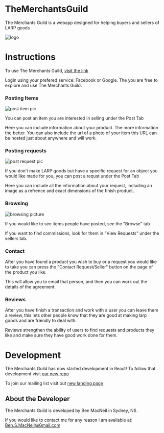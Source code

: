 TheMerchantsGuild
===================
The Merchants Guild is a webapp designed for helping buyers and sellers of LARP goods 

![logo](http://i.imgur.com/gZQiwGE.jpg)


# Instructions

To use The Merchants Guild, [visit the link](lv20bard.github.io/TheMerchantsGuild)

Login using your prefered service: Facebook or Google. 
The you are free to explore and use The Merchants Guild.

### Posting Items
![post item pic](http://i.imgur.com/OhhWbVy.png)

You can post an item you are interested in selling under the Post Tab

Here you can include information about your product. 
The more information the better. 
You can also include the url of a photo of your item this URL can be hosted just about anywhere and will work.


### Posting requests
![post request pic](http://i.imgur.com/UJYfmLc.png)

If you don't make LARP goods but have a specific request for an object you would like made for you, you can post a requst under the Post Tab

Here you can include all the information about your request, including an image as a refrence and exact dimensions of the finish product.


### Browsing
![browsing picture](http://i.imgur.com/0zST6Xu.png)

If you would like to see items people have posted, see the "Browse" tab

If you want to find commissions, look for them in "View Requests" under the sellers tab.


### Contact
After you have found a product you wish to buy or a request you would like to take you can press the "Contact Request/Seller" button on the page of the product you like. 

This will allow you to email that person, and then you can work out the details of the agreement.


### Reviews
After you have finish a transaction and work with a user you can leave them a review, this lets other people know that they are good at making larp goods and are friendly to deal with. 

Reviews strengthen the ability of users to find requests and products they like and make sure they have good work done for them. 


# Development
The Merchants Guild has now started development in React!
To follow that development visit [our new repo](https://github.com/Lv20Bard/MerchantsGuildReact)

To join our mailing list visit out [new landing page](https://lv20bard.github.io/merchantsguildlandingpage/)



## About the Developer
The Merchants Guild is developed by Ben MacNeil in Sydney, NS.

If you would like to contact me for any reason I am avaliable at: Ben.S.MacNeil@Gmail.com 



